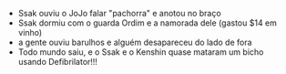 - Ssak ouviu o JoJo falar "pachorra" e anotou no braço
- Ssak dormiu com o guarda Ordim e a namorada dele (gastou $14 em vinho)
- a gente ouviu barulhos e alguém desapareceu do lado de fora
- Todo mundo saiu, e o Ssak e o Kenshin quase mataram um bicho usando Defibrilator!!!
